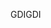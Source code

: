 <span data-ttu-id="2534d-101">GDI</span><span class="sxs-lookup"><span data-stu-id="2534d-101">GDI</span></span>